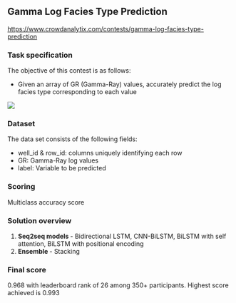 ## Gamma Log Facies Type Prediction

https://www.crowdanalytix.com/contests/gamma-log-facies-type-prediction

### Task specification

The objective of this contest is as follows:

* Given an array of GR (Gamma-Ray) values, accurately predict the log facies type corresponding to each value

<img src=http://www.sepmstrata.org/CMS_Images/EMERYTRENDS-FINAL.JPG>

### Dataset

The data set consists of the following fields:

* well_id & row_id: columns uniquely identifying each row
* GR: Gamma-Ray log values
* label: Variable to be predicted

### Scoring

Multiclass accuracy score

### Solution overview

1. <b> Seq2seq models </b> - Bidirectional LSTM, CNN-BiLSTM, BiLSTM with self attention, BiLSTM with positional encoding
2. <b> Ensemble </b> - Stacking

### Final score

0.968 with leaderboard rank of 26 among 350+ participants. Highest score achieved is 0.993

